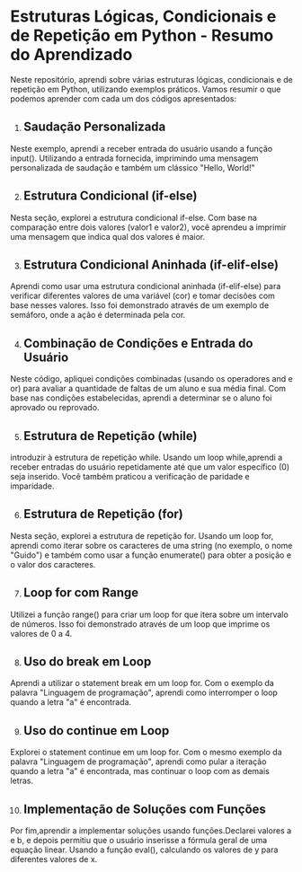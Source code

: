 # Estruturas Lógicas, Condicionais e de Repetição em Python - Resumo do Aprendizado
Neste repositório, aprendi sobre várias estruturas lógicas, condicionais e de repetição em Python, utilizando exemplos práticos. Vamos resumir o que podemos aprender com cada um dos códigos apresentados:

1. ## Saudação Personalizada
Neste exemplo, aprendi a receber entrada do usuário usando a função input(). Utilizando a entrada fornecida, imprimindo uma mensagem personalizada de saudação e também um clássico "Hello, World!"

2. ## Estrutura Condicional (if-else)
Nesta seção, explorei a estrutura condicional if-else. Com base na comparação entre dois valores (valor1 e valor2), você aprendeu a imprimir uma mensagem que indica qual dos valores é maior.

3. ## Estrutura Condicional Aninhada (if-elif-else)
Aprendi como usar uma estrutura condicional aninhada (if-elif-else) para verificar diferentes valores de uma variável (cor) e tomar decisões com base nesses valores. Isso foi demonstrado através de um exemplo de semáforo, onde a ação é determinada pela cor.

4. ## Combinação de Condições e Entrada do Usuário
Neste código, apliquei condições combinadas (usando os operadores and e or) para avaliar a quantidade de faltas de um aluno e sua média final. Com base nas condições estabelecidas, aprendi a determinar se o aluno foi aprovado ou reprovado.

5. ## Estrutura de Repetição (while)
introduzir à estrutura de repetição while. Usando um loop while,aprendi a receber entradas do usuário repetidamente até que um valor específico (0) seja inserido. Você também praticou a verificação de paridade e imparidade.

6. ## Estrutura de Repetição (for)
Nesta seção, explorei a estrutura de repetição for. Usando um loop for, aprendi como iterar sobre os caracteres de uma string (no exemplo, o nome "Guido") e também como usar a função enumerate() para obter a posição e o valor dos caracteres.

7. ## Loop for com Range
Utilizei a função range() para criar um loop for que itera sobre um intervalo de números. Isso foi demonstrado através de um loop que imprime os valores de 0 a 4.

8. ## Uso do break em Loop
Aprendi a utilizar o statement break em um loop for. Com o exemplo da palavra "Linguagem de programação", aprendi como interromper o loop quando a letra "a" é encontrada.

9. ## Uso do continue em Loop
Explorei o statement continue em um loop for. Com o mesmo exemplo da palavra "Linguagem de programação", aprendi como pular a iteração quando a letra "a" é encontrada, mas continuar o loop com as demais letras.

10. ## Implementação de Soluções com Funções
Por fim,aprendir a implementar soluções usando funções.Declarei valores a e b, e depois permitiu que o usuário inserisse a fórmula geral de uma equação linear. Usando a função eval(), calculando os valores de y para diferentes valores de x.
